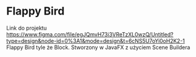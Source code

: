 # Flappy Bird
Link do projektu
<br>
https://www.figma.com/file/egJQmvH73i3VReTzXL0wzQ/Untitled?type=design&node-id=0%3A1&mode=design&t=6cNS5U7oYi0oH2K2-1
<br>
Flappy Bird tyle że Block. 
Stworzony w JavaFX z użyciem Scene Buildera
